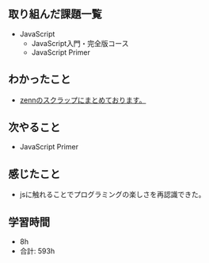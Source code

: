 ## 取り組んだ課題一覧

- JavaScript
    - JavaScript入門・完全版コース
    - JavaScript Primer

## わかったこと
-  [zennのスクラップにまとめております。](https://zenn.dev/r2i5w/scraps/73577cb5d89fdf)
## 次やること

- JavaScript Primer

## 感じたこと
- jsに触れることでプログラミングの楽しさを再認識できた。
## 学習時間

- 8h
- 合計: 593h